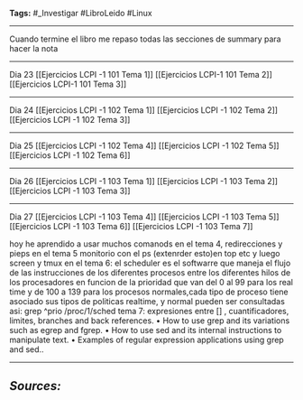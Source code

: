 **Tags:** #_Investigar 
#LibroLeido #Linux 
- - -
Cuando termine el libro me repaso todas las secciones de summary para hacer la nota
- - -
Dia 23
[[Ejercicios LCPI -1 101 Tema 1]]
[[Ejercicios LCPI-1 101 Tema 2]]
[[Ejercicios LCPI-1 101 Tema 3]]
- - - 
Dia 24
[[Ejercicios LCPI -1 102 Tema 1]]
[[Ejercicios LCPI -1 102 Tema 2]]
[[Ejercicios LCPI -1 102 Tema 3]]
- - -
Dia 25
[[Ejercicios LCPI -1 102 Tema 4]]
[[Ejercicios LCPI -1 102 Tema 5]]
[[Ejercicios LCPI -1 102 Tema 6]]
- - -
Dia 26
[[Ejercicios LCPI -1 103 Tema 1]]
[[Ejercicios LCPI -1 103 Tema 2]]
[[Ejercicios LCPI -1 103 Tema 3]]
- - -
Dia 27
[[Ejercicios LCPI -1 103 Tema 4]]
[[Ejercicios LCPI -1 103 Tema 5]]
[[Ejercicios LCPI -1 103 Tema 6]]
[[Ejercicios LCPI -1 103 Tema 7]]

hoy he aprendido a usar muchos comanods
en el tema 4,  redirecciones y pieps
en el tema 5 monitorio con el ps (extenrder esto)en top etc y luego screen y tmux
en el tema 6: el scheduler es el softwarre que maneja el flujo de las instrucciones de los diferentes procesos entre los diferentes hilos de los procesadores  en funcion de la prioridad que van del 0 al 99 para los real time y de 100 a 139 para los procesos normales,cada tipo de proceso tiene asociado sus tipos de politicas realtime, y normal pueden ser consultadas asi: grep ^prio /proc/1/sched
tema 7: expresiones entre \[] , cuantificadores,  limites, branches and back references.
• How to use grep and its variations such as egrep and fgrep.
• How to use sed and its internal instructions to manipulate text.
• Examples of regular expression applications using grep and sed..


- - - 
## ***Sources:***